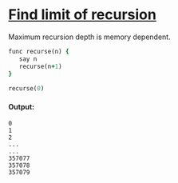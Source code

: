 [1]: http://rosettacode.org/wiki/Find_limit_of_recursion

# [Find limit of recursion][1]

Maximum recursion depth is memory dependent.

```ruby
func recurse(n) {
   say n
   recurse(n+1)
}
 
recurse(0)
```

#### Output:
```
0
1
2
...
...
357077
357078
357079
```
